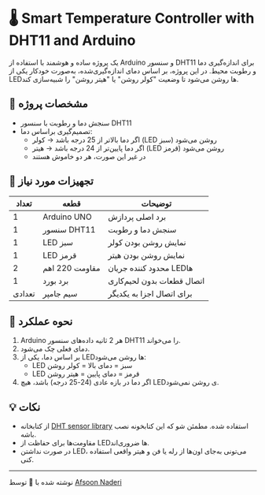 # 🌡️ Smart Temperature Controller with DHT11 and Arduino

یک پروژه ساده و هوشمند با استفاده از Arduino و سنسور DHT11 برای اندازه‌گیری دما و رطوبت محیط. در این پروژه، بر اساس دمای اندازه‌گیری‌شده، به‌صورت خودکار یکی از LEDها روشن می‌شود تا وضعیت "کولر روشن" یا "هیتر روشن" را شبیه‌سازی کند.

## 📌 مشخصات پروژه

- سنجش دما و رطوبت با سنسور DHT11  
- تصمیم‌گیری براساس دما:
  - اگر دما بالاتر از 25 درجه باشد → کولر (LED سبز) روشن می‌شود
  - اگر دما پایین‌تر از 24 درجه باشد → هیتر (LED قرمز) روشن می‌شود
  - در غیر این صورت، هر دو خاموش هستند

## 🔧 تجهیزات مورد نیاز

| تعداد | قطعه             | توضیحات                          |
|-------|------------------|----------------------------------|
| 1     | Arduino UNO      | برد اصلی پردازش                 |
| 1     | سنسور DHT11      | سنجش دما و رطوبت                 |
| 1     | LED سبز          | نمایش روشن بودن کولر            |
| 1     | LED قرمز         | نمایش روشن بودن هیتر            |
| 2     | مقاومت 220 اهم   | محدود کننده جریان LEDها         |
| 1     | برد بورد         | اتصال قطعات بدون لحیم‌کاری      |
| تعدادی| سیم جامپر        | برای اتصال اجزا به یکدیگر        |

## 🧠 نحوه عملکرد

1. Arduino هر 2 ثانیه داده‌های سنسور DHT11 را می‌خواند.
2. دمای فعلی چک می‌شود.
3. بر اساس دما، یکی از LEDها روشن می‌شود:
   - LED سبز = دمای بالا = کولر روشن
   - LED قرمز = دمای پایین = هیتر روشن
4. اگر دما در بازه عادی (24-25 درجه) باشد، هیچ LEDی روشن نمی‌شود.

## 💡 نکات

- از کتابخانه [DHT sensor library](https://github.com/adafruit/DHT-sensor-library) استفاده شده. مطمئن شو که این کتابخونه نصب باشه.
- مقاومت‌ها برای حفاظت از LEDها ضروری‌اند.
- در صورت نداشتن LED، می‌تونی به‌جای اون‌ها از رله یا فن و هیتر واقعی استفاده کنی.


---

نوشته شده با  💙  توسط [Afsoon Naderi](https://github.com/AfsoonNaderi)


